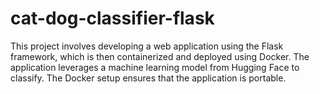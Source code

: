 # cat-dog-classifier-flask
This project involves developing a web application using the Flask framework, which is then containerized and deployed using Docker. The application leverages a machine learning model from Hugging Face to classify. The Docker setup ensures that the application is portable.
